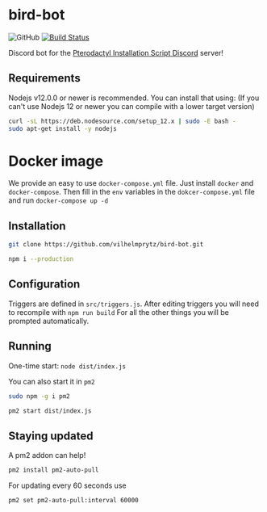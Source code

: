 # bird-bot

![GitHub](https://img.shields.io/github/license/vilhelmprytz/bird-bot)
[![Build Status](https://travis-ci.com/vilhelmprytz/bird-bot.svg?branch=master)](https://travis-ci.com/vilhelmprytz/bird-bot)

Discord bot for the [Pterodactyl Installation Script Discord](https://pterodactyl-installer.se/discord) server!

## Requirements

Nodejs v12.0.0 or newer is recommended. You can install that using:
(If you can't use Nodejs 12 or newer you can compile with a lower target version)

```bash
curl -sL https://deb.nodesource.com/setup_12.x | sudo -E bash -
sudo apt-get install -y nodejs
```

# Docker image

We provide an easy to use `docker-compose.yml` file. Just install `docker` and `docker-compose`.
Then fill in the `env` variables in the `dokcer-compose.yml` file and run `docker-compose up -d`

## Installation

```bash
git clone https://github.com/vilhelmprytz/bird-bot.git
```

```bash
npm i --production
```

## Configuration

Triggers are defined in `src/triggers.js`.
After editing triggers you will need to recompile with `npm run build`
For all the other things you will be prompted automatically.

## Running

One-time start: `node dist/index.js`

You can also start it in `pm2`

```bash
sudo npm -g i pm2
```

```bash
pm2 start dist/index.js
```

## Staying updated

A pm2 addon can help!

```bash
pm2 install pm2-auto-pull
```

For updating every 60 seconds use

```bash
pm2 set pm2-auto-pull:interval 60000
```
